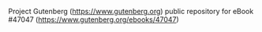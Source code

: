 Project Gutenberg (https://www.gutenberg.org) public repository for eBook #47047 (https://www.gutenberg.org/ebooks/47047)
